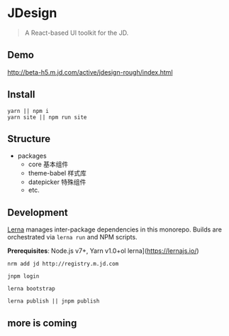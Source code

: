 
# JDesign

> A React-based UI toolkit for the JD.

## Demo
http://beta-h5.m.jd.com/active/jdesign-rough/index.html

## Install
```shell
yarn || npm i
yarn site || npm run site
```

## Structure

 * packages  
    * core 基本组件
    * theme-babel 样式库
    * datepicker  特殊组件
    * etc.


## Development

[Lerna](https://lernajs.io/) manages inter-package dependencies in this monorepo.
Builds are orchestrated via `lerna run` and NPM scripts.

__Prerequisites__: Node.js v7+, Yarn v1.0+ol lerna](https://lernajs.io/)


```shell
nrm add jd http://registry.m.jd.com

jnpm login

lerna bootstrap

lerna publish || jnpm publish
```

## more is coming
